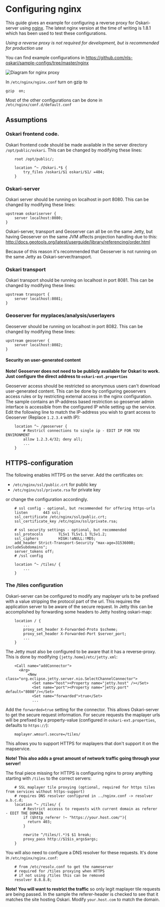 # Configuring nginx

This guide gives an example for configuring a reverse proxy for Oskari-server using [nginx](http://nginx.org/).
The latest nginx version at the time of writing is 1.8.1 which has been used to test these configurations.

*Using a reverse proxy is not required for development, but is recommended for production use*

You can find example configurations in https://github.com/nls-oskari/sample-configs/tree/master/nginx

![Diagram for nginx proxy](/images/documentation/nginx.png)

In `/etc/nginx/nginx.conf` turn on gzip to

    gzip  on;

Most of the other configurations can be done in `/etc/nginx/conf.d/default.conf`

## Assumptions

### Oskari frontend code.

Oskari frontend code should be made available in the server directory `/opt/public/oskari`.
This can be changed by modifying these lines:


```
    root /opt/public/;

    location ^~ /Oskari.*$ {
        try_files /oskari/$1 oskari/$1/ =404;
    }

```

### Oskari-server

Oskari server should be running on localhost in port 8080.
This can be changed by modifying these lines:


```
upstream oskariserver {
    server localhost:8080;
}

```

Oskari-server, transport and Geoserver can all be on the same Jetty, but having Geoserver on the same JVM affects projection
 handling due to this: http://docs.geotools.org/latest/userguide/library/referencing/order.html

Because of this reason it's recommended that Geoserver is not running on the same Jetty as Oskari-server/transport.

### Oskari transport

Oskari transport should be running on localhost in port 8081.
This can be changed by modifying these lines:


```
upstream transport {
    server localhost:8081;
}

```

### Geoserver for myplaces/analysis/userlayers

Geoserver should be running on localhost in port 8082.
This can be changed by modifying these lines:


```
upstream geoserver {
    server localhost:8082;
}

```

#### Security on user-generated content

**Note! Geoserver does not need to be publicly available for Oskari to work. Just configure the direct address to `oskari-ext.properties`**

Geoserver access should be restricted so anonymous users can't download user-generated content.
This can be done by configuring geoservers access rules or by restricting external access in the nginx configuration.
The sample contains an IP-address based restriction so geoserver admin interface is accessible from the configured IP while setting up the service.
Edit the following line to match the IP-address you wish to grant access to Geoserver (Replace `1.2.3.4` with IP):


```
    location ^~ /geoserver {
		# Restrict connections to single ip - EDIT IP FOR YOU ENVIRONMENT
		allow 1.2.3.4/32; deny all;
		...
	}

```

## HTTPS-configuration

The following enables HTTPS on the server. Add the certificates on:
- `/etc/nginx/ssl/public.crt` for public key
- `/etc/nginx/ssl/private.rsa` for private key

or change the configuration accordingly.


```
    # ssl config - optional, but recommended for offering https-urls
    listen       443 ssl;
    ssl_certificate /etc/nginx/ssl/public.crt;
    ssl_certificate_key /etc/nginx/ssl/private.rsa;

    # ssl security settings - optional, but recommended
    ssl_protocols       TLSv1 TLSv1.1 TLSv1.2;
    ssl_ciphers         HIGH:!aNULL:!MD5;
    add_header Strict-Transport-Security "max-age=31536000; includeSubdomains";
    server_tokens off;
    # /ssl config

    location ^~ /tiles/ {
    	...
    }

```

### The /tiles configuration

Oskari-server can be configured to modify any maplayer urls to be prefixed with a value stripping the protocol part of the url.
This requires the application server to be aware of the secure request.
In Jetty this can be accomplished by forwarding some headers to Jetty hosting oskari-map:


```
    location / {
    	...
        proxy_set_header X-Forwarded-Proto $scheme;
        proxy_set_header X-Forwarded-Port $server_port;
        ...
    }

```

The Jetty must also be configured to be aware that it has a reverse-proxy. This is done by modifying `{jetty.home}/etc/jetty.xml`:


```
    <Call name="addConnector">
      <Arg>
          <New class="org.eclipse.jetty.server.nio.SelectChannelConnector">
            <Set name="host"><Property name="jetty.host" /></Set>
            <Set name="port"><Property name="jetty.port" default="8080"/></Set>
            <Set name="forwarded">true</Set>
            ...

```
Add the `forwarded=true` setting for the connector. This allows Oskari-server to get the secure request information.
For secure requests the maplayer urls will be prefixed by a property-value (configured in `oskari-ext.properties`, defaults to `https://`):


```
	maplayer.wmsurl.secure=/tiles/

```

This allows you to support HTTPS for maplayers that don't support it on the mapservice.

**Note! This also adds a great amount of network traffic going through your server!**

The final piece missing for HTTPS is configuring nginx to proxy anything starting with `/tiles` to the correct servers:


```
    # SSL maplayer tile proxying (optional, required for https tiles from services without https-support)
    # requires DNS resolver configured in ../nginx.conf -> resolver a.b.c.d;
    location ^~ /tiles/ {
        # Restrict accesss to requests with current domain as referer - EDIT THE DOMAIN
        if ($http_referer !~ "https://your.host.com/"){
          return 403;
        }

        rewrite ^/tiles/(.*)$ $1 break;
        proxy_pass http://$1$is_args$args;
    }

```

You will also need to configure a DNS resolver for these requests. It's done in `/etc/nginx/nginx.conf`:

```
    # from /etc/resolv.conf to get the nameserver
    # required for /tiles proxying when HTTPS
    # if not using /tiles this can be removed
    resolver 8.8.8.8;

```

**Note! You will want to restrict the traffic** so only legit maplayer tile requests are being passed.
In the sample the referer-header is checked to see that it matches the site hosting Oskari. 
Modify `your.host.com` to match the domain.





